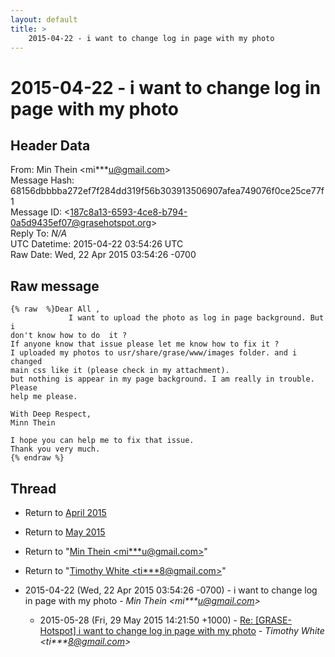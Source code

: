 ```yaml
---
layout: default
title: >
    2015-04-22 - i want to change log in page with my photo
---
```


# 2015-04-22 - i want to change log in page with my photo

## Header Data

From: Min Thein \<mi***u@gmail.com\><br>
Message Hash: 68156dbbbba272ef7f284dd319f56b303913506907afea749076f0ce25ce77f1<br>
Message ID: \<187c8a13-6593-4ce8-b794-0a5d9435ef07@grasehotspot.org\><br>
Reply To: _N/A_<br>
UTC Datetime: 2015-04-22 03:54:26 UTC<br>
Raw Date: Wed, 22 Apr 2015 03:54:26 -0700<br>

## Raw message

```
{% raw  %}Dear All , 
             I want to upload the photo as log in page background. But i 
don't know how to do  it ?
If anyone know that issue please let me know how to fix it ?
I uploaded my photos to usr/share/grase/www/images folder. and i changed 
main css like it (please check in my attachment).
but nothing is appear in my page background. I am really in trouble. Please 
help me please.

With Deep Respect,
Minn Thein

I hope you can help me to fix that issue.
Thank you very much.
{% endraw %}
```

## Thread

+ Return to [April 2015](/archive/2015/04)
+ Return to [May 2015](/archive/2015/05)

+ Return to "[Min Thein <mi***u<span>@</span>gmail.com>](/authors/mi___u_at_gmail_com)"
+ Return to "[Timothy White <ti***8<span>@</span>gmail.com>](/authors/ti___8_at_gmail_com)"

+ 2015-04-22 (Wed, 22 Apr 2015 03:54:26 -0700) - i want to change log in page with my photo - _Min Thein \<mi***u@gmail.com\>_
  + 2015-05-28 (Fri, 29 May 2015 14:21:50 +1000) - [Re: [GRASE-Hotspot] i want to change log in page with my photo](/archive/2015/05/f72204bf26c6538292a41b895e9193d6353e85f219916b820df9238d9e5f078c) - _Timothy White \<ti***8@gmail.com\>_

